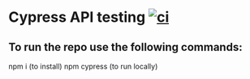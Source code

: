 # Cypress API testing [![ci](https://github.com/elmondino/Cypress-API-testing/actions/workflows/ci.yml/badge.svg)](https://github.com/elmondino/Cypress-API-testing/actions/workflows/ci.yml)

## To run the repo use the following commands:
npm i (to install)
npm cypress (to run locally)


